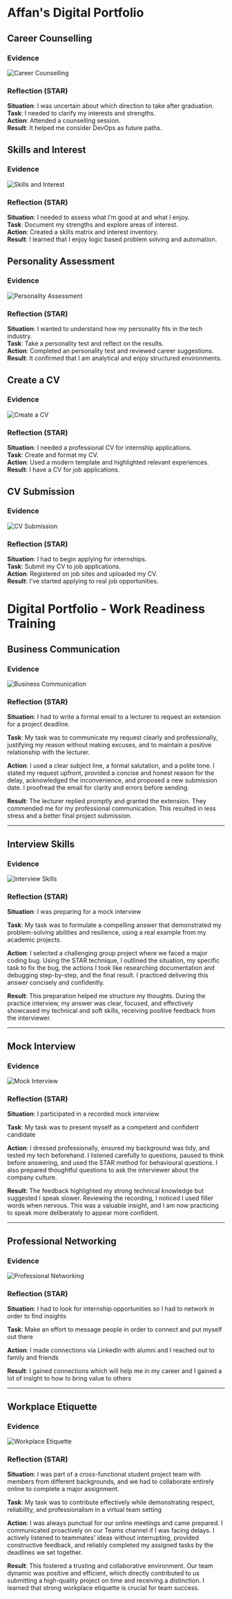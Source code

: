 # Affan's Digital Portfolio


## Career Counselling
### Evidence
![Career Counselling](Images/career-counselling.PNG)


### Reflection (STAR)
**Situation**: I was uncertain about which direction to take after graduation.  
**Task**: I needed to clarify my interests and strengths.  
**Action**: Attended a counselling session.  
**Result**: It helped me consider  DevOps as future paths.


## Skills and Interest
### Evidence
![Skills and Interest](Images/Skills.PNG)

### Reflection (STAR)
**Situation**: I needed to assess what I’m good at and what I enjoy.  
**Task**: Document my strengths and explore areas of interest.  
**Action**: Created a skills matrix and interest inventory.  
**Result**: I learned that I enjoy logic based problem solving and automation.

## Personality Assessment
### Evidence
![Personality Assessment](Images/Personality.PNG)

### Reflection (STAR)
**Situation**: I wanted to understand how my personality fits in the tech industry.  
**Task**: Take a personality test and reflect on the results.  
**Action**: Completed an personality test and reviewed career suggestions.  
**Result**: It confirmed that I am analytical and enjoy structured environments.

## Create a CV
### Evidence
![Create a CV](Images/Create.PNG)

### Reflection (STAR)
**Situation**: I needed a professional CV for internship applications.  
**Task**: Create and format my CV.  
**Action**: Used a modern template and highlighted relevant experiences.  
**Result**: I have a  CV for job applications.


## CV Submission
### Evidence
![CV Submission](Images/CV.PNG)

### Reflection (STAR)
**Situation**: I had to begin applying for internships.  
**Task**: Submit my CV to job applications.  
**Action**: Registered on job sites and uploaded my CV.  
**Result**: I’ve started applying to real job opportunities.




# Digital Portfolio - Work Readiness Training

## Business Communication
### Evidence
![Business Communication](https://github.com/user-attachments/assets/a329763c-6648-484b-b24a-e9fb99da699a)

### Reflection (STAR)
**Situation**: I had to write a formal email to a lecturer to request an extension for a project deadline.

**Task**: My task was to communicate my request clearly and professionally, justifying my reason without making excuses, and to maintain a positive relationship with the lecturer.

**Action**: I used a clear subject line, a formal salutation, and a polite tone. I stated my request upfront, provided a concise and honest reason for the delay, acknowledged the inconvenience, and proposed a new submission date. I proofread the email for clarity and errors before sending.

**Result**: The lecturer replied promptly and granted the extension. They commended me for my professional communication. This resulted in less stress and a better final project submission.

---

## Interview Skills
### Evidence
![Interview Skills](https://github.com/user-attachments/assets/4bef09de-ed1c-4f2a-a71a-c328867b6c11)

### Reflection (STAR)
**Situation**: I was preparing for a mock interview

**Task**: My task was to formulate a compelling answer that demonstrated my problem-solving abilities and resilience, using a real example from my academic projects.

**Action**: I selected a challenging group project where we faced a major coding bug. Using the STAR technique, I outlined the situation, my specific task to fix the bug, the actions I took like researching documentation and debugging step-by-step, and the final result. I practiced delivering this answer concisely and confidently.

**Result**: This preparation helped me structure my thoughts. During the practice interview, my answer was clear, focused, and effectively showcased my technical and soft skills, receiving positive feedback from the interviewer.

---

## Mock Interview
### Evidence
![Mock Interview](https://github.com/user-attachments/assets/6fc12bc7-862c-4296-ab76-5443edac0095)

### Reflection (STAR)
**Situation**: I participated in a recorded mock interview

**Task**: My task was to present myself as a competent and confident candidate

**Action**: I dressed professionally, ensured my background was tidy, and tested my tech beforehand. I listened carefully to questions, paused to think before answering, and used the STAR method for behavioural questions. I also prepared thoughtful questions to ask the interviewer about the company culture.

**Result**: The feedback highlighted my strong technical knowledge but suggested I speak slower. Reviewing the recording, I noticed I used filler words when nervous. This was a valuable insight, and I am now practicing to speak more deliberately to appear more confident.

---

## Professional Networking
### Evidence
![Professional Networking](https://github.com/user-attachments/assets/7ea52947-5b39-4850-973c-a4f5d741a867)

### Reflection (STAR)
**Situation**: I had to look for internship opportunities so I had to network in order to find insights

**Task**: Make an effort to message people in order to connect and put myself out there

**Action**: I made connections via LinkedIn with alumni and I reached out to family and friends

**Result**: I gained connections which will help me in my career and I gained a lot of insight to how to bring value to others

---

## Workplace Etiquette
### Evidence
![Workplace Etiquette](https://github.com/user-attachments/assets/674e9e37-3dc3-440f-9cea-78a1019f20a1)

### Reflection (STAR)
**Situation**: I was part of a cross-functional student project team with members from different backgrounds, and we had to collaborate entirely online to complete a major assignment.

**Task**: My task was to contribute effectively while demonstrating respect, reliability, and professionalism in a virtual team setting

**Action**: I was always punctual for our online meetings and came prepared. I communicated proactively on our Teams channel if I was facing delays. I actively listened to teammates' ideas without interrupting, provided constructive feedback, and reliably completed my assigned tasks by the deadlines we set together.

**Result**: This fostered a trusting and collaborative environment. Our team dynamic was positive and efficient, which directly contributed to us submitting a high-quality project on time and receiving a distinction. I learned that strong workplace etiquette is crucial for team success.



